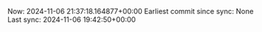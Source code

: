 Now: 2024-11-06 21:37:18.164877+00:00 Earliest commit since sync: None Last sync: 2024-11-06 19:42:50+00:00
